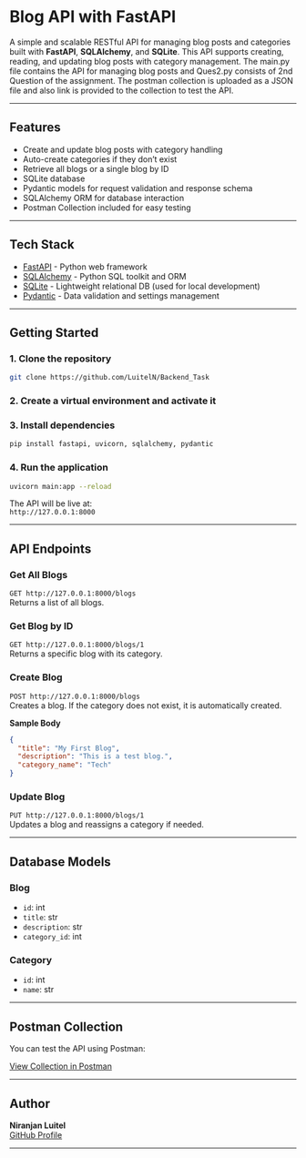 #  Blog API with FastAPI

A simple and scalable RESTful API for managing blog posts and categories built with **FastAPI**, **SQLAlchemy**, and **SQLite**. This API supports creating, reading, and updating blog posts with category management. 
The main.py file contains the API for managing blog posts and Ques2.py consists of 2nd Question of the assignment. The postman collection is uploaded as a JSON file and also link is provided to the collection to test the API. 

---

##  Features

- Create and update blog posts with category handling  
- Auto-create categories if they don’t exist  
- Retrieve all blogs or a single blog by ID  
- SQLite database 
- Pydantic models for request validation and response schema
- SQLAlchemy ORM for database interaction
- Postman Collection included for easy testing

---

##  Tech Stack

- [FastAPI](https://fastapi.tiangolo.com/) - Python web framework  
- [SQLAlchemy](https://www.sqlalchemy.org/) - Python SQL toolkit and ORM  
- [SQLite](https://www.sqlite.org/) - Lightweight relational DB (used for local development)  
- [Pydantic](https://docs.pydantic.dev/) - Data validation and settings management

---

##  Getting Started

### 1. **Clone the repository**
```bash
git clone https://github.com/LuitelN/Backend_Task

```

### 2. **Create a virtual environment and activate it**

### 3. **Install dependencies**
```bash
pip install fastapi, uvicorn, sqlalchemy, pydantic

```

### 4. **Run the application**
```bash
uvicorn main:app --reload
```

The API will be live at:  
`http://127.0.0.1:8000`

---

## API Endpoints

###  Get All Blogs  
`GET http://127.0.0.1:8000/blogs
`  
Returns a list of all blogs.

### Get Blog by ID  
`GET http://127.0.0.1:8000/blogs/1`  
Returns a specific blog with its category.

### Create Blog  
`POST http://127.0.0.1:8000/blogs
`  
Creates a blog. If the category does not exist, it is automatically created.

**Sample Body**
```json
{
  "title": "My First Blog",
  "description": "This is a test blog.",
  "category_name": "Tech"
}
```

### Update Blog  
`PUT http://127.0.0.1:8000/blogs/1`  
Updates a blog and reassigns a category if needed.

---

## Database Models

### Blog
- `id`: int
- `title`: str
- `description`: str
- `category_id`: int

### Category
- `id`: int
- `name`: str

---

## Postman Collection

You can test the API using Postman:

[View Collection in Postman](https://niranjanluitel.postman.co/workspace/Niranjan-Luitel's-Workspace~55337a0f-974a-4dde-8edc-ef133caae7eb/collection/46930916-8988ef69-1f8f-4415-b0b7-7da9f51f6e43?action=share&source=collection_link&creator=46930916)

---

## Author

**Niranjan Luitel**  
 [GitHub Profile](https://github.com/LuitelN)

---
